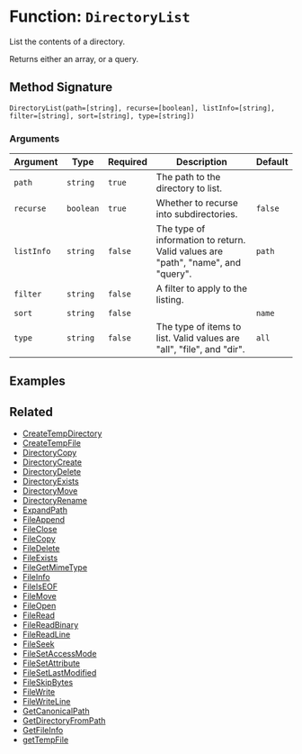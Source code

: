[comment]: # (Note: This documentation is generated dynamically in the build process.  To modify the contents, change the javadoc on the _invoke method of the BIF class)

# Function: `DirectoryList`

List the contents of a directory.

Returns either an array, or a query.

## Method Signature

```
DirectoryList(path=[string], recurse=[boolean], listInfo=[string], filter=[string], sort=[string], type=[string])
```

### Arguments


| Argument | Type | Required | Description | Default |
|----------|------|----------|-------------|---------|
| `path` | `string` | `true` | The path to the directory to list. |  |
| `recurse` | `boolean` | `true` | Whether to recurse into subdirectories. | `false` |
| `listInfo` | `string` | `false` | The type of information to return. Valid values are "path", "name", and "query". | `path` |
| `filter` | `string` | `false` | A filter to apply to the listing. |  |
| `sort` | `string` | `false` |  | `name` |
| `type` | `string` | `false` | The type of items to list. Valid values are "all", "file", and "dir". | `all` |

## Examples



## Related

  * [CreateTempDirectory](./CreateTempDirectory.md)
  * [CreateTempFile](./CreateTempFile.md)
  * [DirectoryCopy](./DirectoryCopy.md)
  * [DirectoryCreate](./DirectoryCreate.md)
  * [DirectoryDelete](./DirectoryDelete.md)
  * [DirectoryExists](./DirectoryExists.md)
  * [DirectoryMove](./DirectoryMove.md)
  * [DirectoryRename](./DirectoryRename.md)
  * [ExpandPath](./ExpandPath.md)
  * [FileAppend](./FileAppend.md)
  * [FileClose](./FileClose.md)
  * [FileCopy](./FileCopy.md)
  * [FileDelete](./FileDelete.md)
  * [FileExists](./FileExists.md)
  * [FileGetMimeType](./FileGetMimeType.md)
  * [FileInfo](./FileInfo.md)
  * [FileIsEOF](./FileIsEOF.md)
  * [FileMove](./FileMove.md)
  * [FileOpen](./FileOpen.md)
  * [FileRead](./FileRead.md)
  * [FileReadBinary](./FileReadBinary.md)
  * [FileReadLine](./FileReadLine.md)
  * [FileSeek](./FileSeek.md)
  * [FileSetAccessMode](./FileSetAccessMode.md)
  * [FileSetAttribute](./FileSetAttribute.md)
  * [FileSetLastModified](./FileSetLastModified.md)
  * [FileSkipBytes](./FileSkipBytes.md)
  * [FileWrite](./FileWrite.md)
  * [FileWriteLine](./FileWriteLine.md)
  * [GetCanonicalPath](./GetCanonicalPath.md)
  * [GetDirectoryFromPath](./GetDirectoryFromPath.md)
  * [GetFileInfo](./GetFileInfo.md)
  * [getTempFile](./getTempFile.md)
